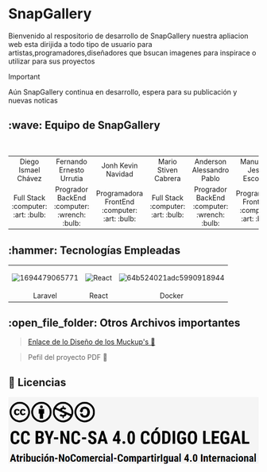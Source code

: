 #   SnapGallery
Bienvenido al respositorio de desarrollo de SnapGallery nuestra apliacion web esta dirijida a todo tipo de usuario para artistas,programadores,diseñadores que bsucan imagenes para inspirace o utilizar para sus proyectos  

> [!IMPORTANT]
> Aún SnapGallery continua en desarrollo, espera para su publicación y nuevas noticas

<h2>:wave: Equipo de SnapGallery</h2>
<div style={padding: 10px}>
  <table style={margin: 0 auto}>
  <tr align="center">
   <td>Diego Ismael Chávez</td>
    <td>Fernando Ernesto Urrutia</td>
    <td>Jonh Kevin Navidad</td>
    <td>Mario Stiven Cabrera</td>
    <td>Anderson Alessandro Pablo</td>
    <td>Manuel de Jesús Escobar </td>
  </tr>
    <tr align="center">
    <td>Full Stack <br> :computer: :art: :bulb:</td>
    <td>Progrador BackEnd <br> :computer: :wrench: :bulb:</td>
    <td>Programadora FrontEnd <br>:computer: :art: :bulb:</td>
    <td>Full Stack <br> :computer: :art: :bulb:</td>
    <td>Progrador BackEnd <br>:computer: :wrench: :bulb:</td>
    <td>Programador FrontEnd <br> :computer: :art: :bulb:</td>
  </tr>
</table>
</div>


<h2>:hammer: Tecnologías Empleadas</h2>



<table>
  
  <tr>
    
  <td> 

  ![1694479065771](https://parswebserver.com/wp-content/uploads/2021/11/laravel.png)
  </td>

  <td>

  ![React](https://jslib.dev/wp-content/uploads/2022/03/Reactlogo-1024x683.jpg)
  
  </td>

  <td>

![64b524021adc5990918944](https://th.bing.com/th/id/OIP.2oH1Sm-S-59MmVJInvd8PgHaFu?rs=1&pid=ImgDetMain)    
  </td>
  </tr>
  <tr align="center">
    <td>Laravel </td>
    <td>React </td>
    <td>Docker</td>
  </tr>
</table>

<h2>:open_file_folder: Otros Archivos importantes </h2>

>[Enlace de lo Diseño de los Muckup's 🎨](https://www.figma.com/file/x61WD2iJ0Xgv6paAFdEGny/interfaces-SnapGallery?type=design&node-id=0%3A1&mode=design&t=bfXOj73YNtXF5bE8-1)

> Pefil del proyecto PDF 📖

<h2>📕 Licencias</h2>

![by-nc-nd](https://github.com/Cabrera437/PROYECTO-DE-CATEDRA-DE-DPS/blob/master/Licencia.png)






